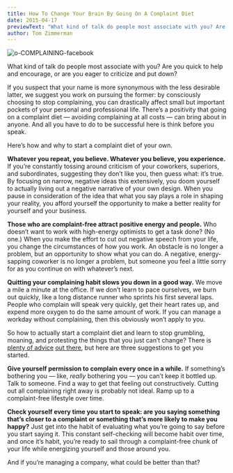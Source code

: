 ```yaml
---
title: How To Change Your Brain By Going On A Complaint Diet
date: 2015-04-17
previewText: "What kind of talk do people most associate with you? Are you quick to help and encourage, or are you eager to criticize and put down?"
author: Tom Zimmerman
---
```


![o-COMPLAINING-facebook](o-COMPLAINING-facebook-1024x512.webp)

What kind of talk do people most associate with you? Are you quick to help and encourage, or are you eager to criticize and put down?

If you suspect that your name is more synonymous with the less desirable latter, we suggest you work on pursuing the former: by consciously choosing to stop complaining, you can drastically affect small but important pockets of your personal and professional life. There’s a positivity that going on a complaint diet — avoiding complaining at all costs — can bring about in anyone. And all you have to do to be successful here is think before you speak.

Here’s how and why to start a complaint diet of your own.

**Whatever you repeat, you believe. Whatever you believe, you experience.** If you’re constantly tossing around criticism of your coworkers, superiors, and subordinates, suggesting they don’t like you, then guess what: it’s true. By focusing on narrow, negative ideas this extensively, you doom yourself to actually living out a negative narrative of your own design. When you pause in consideration of the idea that what you say plays a role in shaping your reality, you afford yourself the opportunity to make a better reality for yourself and your business.

**Those who are complaint-free attract positive energy and people.** Who doesn’t want to work with high-energy optimists to get a task done? (No one.) When you make the effort to cut out negative speech from your life, you change the circumstances of how you work. An obstacle is no longer a problem, but an opportunity to show what you can do. A negative, energy-sapping coworker is no longer a problem, but someone you feel a little sorry for as you continue on with whatever’s next.

**Quitting your complaining habit slows you down in a good way.** We move a mile a minute at the office. If we don’t learn to pace ourselves, we burn out quickly, like a long distance runner who sprints his first several laps. People who complain will speak very quickly, get their heart rates up, and expend more oxygen to do the same amount of work. If you can manage a workday without complaining, then this obviously won’t apply to you.

So how to actually start a complaint diet and learn to stop grumbling, moaning, and protesting the things that you just can’t change? There is [plenty of advice](http://www.webmd.com/women/features/how-i-stopped-complaining-week) [out there](http://tinybuddha.com/blog/10-ways-to-complain-less-and-be-happier/), but here are three suggestions to get you started.

**Give yourself permission to complain every once in a while.** If something’s bothering you — like, _really_ bothering you — you can’t keep it bottled up. Talk to someone. Find a way to get that feeling out constructively. Cutting out all complaining right away is probably not ideal. Ramp up to a complaint-free lifestyle over time.

**Check yourself every time you start to speak: are you saying something that’s closer to a complaint or something that’s more likely to make you happy?** Just get into the habit of evaluating what you’re going to say before you start saying it. This constant self-checking will become habit over time, and once it’s habit, you’re ready to sail through a complaint-free chunk of your life while energizing yourself and those around you.

And if you’re managing a company, what could be better than that?